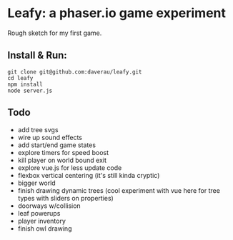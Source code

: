 # Leafy: a phaser.io game experiment

Rough sketch for my first game.

## Install & Run:
```
git clone git@github.com:daverau/leafy.git
cd leafy
npm install
node server.js
```

## Todo
- add tree svgs
- wire up sound effects
- add start/end game states
- explore timers for speed boost
- kill player on world bound exit
- explore vue.js for less update code
- flexbox vertical centering (it's still kinda cryptic)
- bigger world
- finish drawing dynamic trees (cool experiment with vue here for tree types with sliders on properties)
- doorways w/collision
- leaf powerups
- player inventory
- finish owl drawing